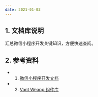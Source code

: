 ```yaml
---
date: 2021-01-03
---
```

## 1. 文档库说明
汇总微信小程序开发关键知识，方便快速查阅。

## 2. 参考资料
- 1. [微信小程序开发文档](https://developers.weixin.qq.com/miniprogram/dev/framework/)
- 2. [Vant Weapp 组件库](https://vant-ui.github.io/vant-weapp/#/home)
